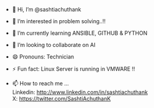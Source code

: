 - 👋 Hi, I’m @sashtiachuthank
- 👀 I’m interested in problem solving..!!
- 🌱 I’m currently learning ANSIBLE, GITHUB & PYTHON
- 💞️ I’m looking to collaborate on AI
- 😄 Pronouns: Technician 
- ⚡ Fun fact: Linux Server is running in VMWARE !!

- 📫 How to reach me ...   
Linkedin: http://www.linkedin.com/in/sashtiachuthank   
X: https://twitter.com/SashtiAchuthanK

<!---
sashtiachuthank/sashtiachuthank is a ✨ special ✨ repository because its `README.md` (this file) appears on your GitHub profile.
You can click the Preview link to take a look at your changes.
--->
